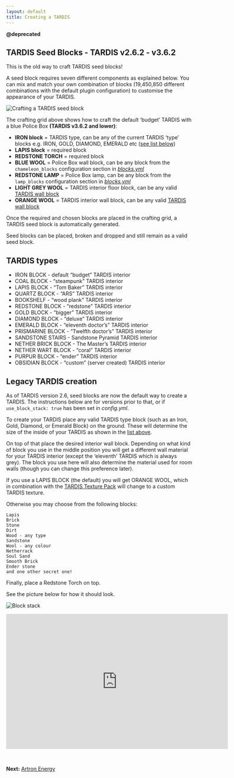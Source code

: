 ```yaml
---
layout: default
title: Creating a TARDIS
---
```


**@deprecated**

## TARDIS Seed Blocks - TARDIS v2.6.2 - v3.6.2

This is the old way to craft TARDIS seed blocks!

A seed block requires seven different components as explained below. You can mix and match your own combination of
blocks (19,450,850 different combinations with the default plugin configuration) to customise the appearance of your
TARDIS.

![Crafting a TARDIS seed block](images/docs/craftdefaultseed.jpg)

The crafting grid above shows how to craft the default ‘budget’ TARDIS with a blue Police Box **(TARDIS v3.6.2 and
lower)**:

- **IRON block** = TARDIS type, can be any of the current TARDIS ‘type’ blocks e.g. IRON, GOLD, DIAMOND, EMERALD
  etc ([see list below](#types))
- **LAPIS block** = required block
- **REDSTONE TORCH** = required block
- **BLUE WOOL** = Police Box wall block, can be any block from the `chameleon_blocks` configuration section in
  _[blocks.yml](https://github.com/eccentricdevotion/TARDIS/blob/v4.0/src/main/resources/blocks.yml#L129-L307)_
- **REDSTONE LAMP** = Police Box lamp, can be any block from the `lamp_blocks` configuration section in
  _[blocks.yml](https://github.com/eccentricdevotion/TARDIS/blob/v4.0/src/main/resources/blocks.yml#L308-L314)_
- **LIGHT GREY WOOL** = TARDIS interior floor block, can be any
  valid [TARDIS wall block](https://github.com/eccentricdevotion/TARDIS/blob/v4.0/src/main/resources/blocks.yml#L4-L127)
- **ORANGE WOOL** = TARDIS interior wall block, can be any
  valid [TARDIS wall block](https://github.com/eccentricdevotion/TARDIS/blob/v4.0/src/main/resources/blocks.yml#L4-L127)

Once the required and chosen blocks are placed in the crafting grid, a TARDIS seed block is automatically generated.

Seed blocks can be placed, broken and dropped and still remain as a valid seed block.

## TARDIS types

- IRON BLOCK - default “budget” TARDIS interior
- COAL BLOCK - “steampunk” TARDIS interior
- LAPIS BLOCK - “Tom Baker” TARDIS interior
- QUARTZ BLOCK - “ARS” TARDIS interior
- BOOKSHELF - “wood plank” TARDIS interior
- REDSTONE BLOCK - “redstone” TARDIS interior
- GOLD BLOCK - “bigger” TARDIS interior
- DIAMOND BLOCK - “deluxe” TARDIS interior
- EMERALD BLOCK - “eleventh doctor’s” TARDIS interior
- PRISMARINE BLOCK - “Twelfth doctor’s” TARDIS interior
- SANDSTONE STAIRS - Sandstone Pyramid TARDIS interior
- NETHER BRICK BLOCK - The Master’s TARDIS interior
- NETHER WART BLOCK - “coral” TARDIS interior
- PURPUR BLOCK - “ender” TARDIS interior
- OBSIDIAN BLOCK - “custom” (server created) TARDIS interior

## Legacy TARDIS creation

As of TARDIS version 2.6, seed blocks are now the default way to create a TARDIS. The instructions below are for
versions prior to that, or if `use_block_stack: true` has been set in _config.yml_.

To create your TARDIS place any valid TARDIS type block (such as an Iron, Gold, Diamond, or Emerald Block) on the
ground. These will determine the size of the inside of your TARDIS as shown in the [list above](#types).

On top of that place the desired interior wall block. Depending on what kind of block you use in the middle position you
will get a different wall material for your TARDIS interior (except the ‘eleventh’ TARDIS which is always grey). The
block you use here will also determine the material used for room walls (though you can change this preference later).

If you use a LAPIS BLOCK (the default) you will get ORANGE WOOL, which in combination with
the [TARDIS Texture Pack](http://www.curse.com/texture-packs/minecraft/tardis-tp) will change to a custom TARDIS
texture.

Otherwise you may choose from the following blocks:

    Lapis
    Brick
    Stone
    Dirt
    Wood - any type
    Sandstone
    Wool - any colour
    Netherrack
    Soul Sand
    Smooth Brick
    Ender stone
    and one other secret one!

Finally, place a Redstone Torch on top.

See the picture below for how it should look.

![Block stack](images/docs/tardis-create.jpg)

<iframe src="https://player.vimeo.com/video/57807690" width="600" height="366" frameborder="0" webkitallowfullscreen mozallowfullscreen allowfullscreen></iframe>

&nbsp;

**Next:** [Artron Energy](artron-energy.html)
